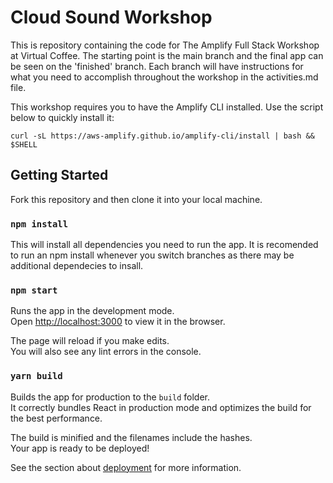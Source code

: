 # Cloud Sound Workshop

This is repository containing the code for The Amplify Full Stack Workshop at Virtual Coffee. The starting point is the main branch and the final app can be seen on the 'finished' branch. Each branch will have instructions for what you need to accomplish throughout the workshop in the activities.md file. 

This workshop requires you to have the Amplify CLI installed. Use the script below to quickly install it:

```
curl -sL https://aws-amplify.github.io/amplify-cli/install | bash && $SHELL
```

## Getting Started

Fork this repository and then clone it into your local machine.

### `npm install`

This will install all dependencies you need to run the app. It is recomended to run an npm install whenever you switch branches as there may be additional dependecies to insall.

### `npm start`

Runs the app in the development mode.\
Open [http://localhost:3000](http://localhost:3000) to view it in the browser.

The page will reload if you make edits.\
You will also see any lint errors in the console.

### `yarn build`

Builds the app for production to the `build` folder.\
It correctly bundles React in production mode and optimizes the build for the best performance.

The build is minified and the filenames include the hashes.\
Your app is ready to be deployed!

See the section about [deployment](https://facebook.github.io/create-react-app/docs/deployment) for more information.

